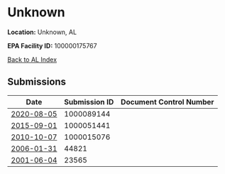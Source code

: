 # Unknown

**Location:** Unknown, AL

**EPA Facility ID:** 100000175767

[Back to AL Index](../../index.md)

## Submissions

| Date | Submission ID | Document Control Number |
|------|--------------|-------------------------|
| [2020-08-05](submissions/1000089144.md) | 1000089144 |  |
| [2015-09-01](submissions/1000051441.md) | 1000051441 |  |
| [2010-10-07](submissions/1000015076.md) | 1000015076 |  |
| [2006-01-31](submissions/44821.md) | 44821 |  |
| [2001-06-04](submissions/23565.md) | 23565 |  |
